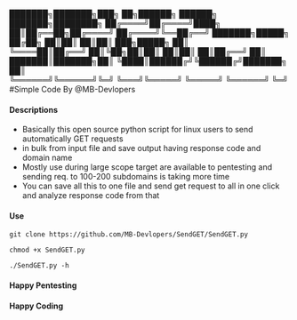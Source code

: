
███████╗███████╗███╗   ██╗██████╗  ██████╗ ███████╗████████╗
██╔════╝██╔════╝████╗  ██║██╔══██╗██╔════╝ ██╔════╝╚══██╔══╝
███████╗█████╗  ██╔██╗ ██║██║  ██║██║  ███╗█████╗     ██║   
╚════██║██╔══╝  ██║╚██╗██║██║  ██║██║   ██║██╔══╝     ██║   
███████║███████╗██║ ╚████║██████╔╝╚██████╔╝███████╗   ██║   
╚══════╝╚══════╝╚═╝  ╚═══╝╚═════╝  ╚═════╝ ╚══════╝   ╚═╝   
         #Simple Code By @MB-Devlopers
     
 #### Descriptions
- Basically this open source python script for linux users to send automatically GET requests 
- in bulk from input file and save output having response code and domain name  
- Mostly use during large scope target are available to pentesting and sending req. to 100-200 subdomains is taking more time 
- You can save all this to one file and send get request to all in one click and analyze response code from that

#### Use

```
git clone https://github.com/MB-Devlopers/SendGET/SendGET.py
```
```
chmod +x SendGET.py
```
```
./SendGET.py -h
```
#### Happy Pentesting
#### Happy Coding
